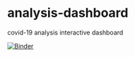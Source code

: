 # analysis-dashboard
covid-19 analysis interactive dashboard

[![Binder](https://mybinder.org/badge_logo.svg)](https://mybinder.org/v2/gh/ellenfang77/analysis-dashboard.git/master?urlpath=covid_19_analysis.ipynb)


